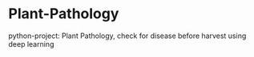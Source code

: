 # Plant-Pathology
python-project: Plant Pathology, check for disease before harvest using deep learning
